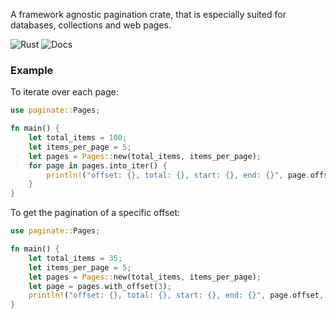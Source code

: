 A framework agnostic pagination crate, that is especially suited for databases, collections and web pages.

![Rust](https://github.com/daniel-samson/paginate/workflows/Rust/badge.svg?branch=master)
![Docs](https://docs.rs/paginate/badge.svg?version=1.0.0)

### Example


To iterate over each page:

```rust
use paginate::Pages;

fn main() {
    let total_items = 100;
    let items_per_page = 5;
    let pages = Pages::new(total_items, items_per_page);
    for page in pages.into_iter() {
        println!("offset: {}, total: {}, start: {}, end: {}", page.offset, page.length, page.start, page.end);
    }
}
```

To get the pagination of a specific offset:
```rust
use paginate::Pages;

fn main() {
    let total_items = 35;
    let items_per_page = 5;
    let pages = Pages::new(total_items, items_per_page);
    let page = pages.with_offset(3);
    println!("offset: {}, total: {}, start: {}, end: {}", page.offset, page.length, page.start, page.end);
}
```

